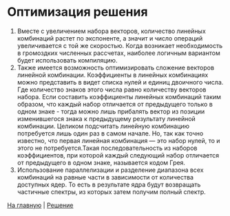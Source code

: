 # Оптимизация решения

1) Вместе с увеличением набора векторов, количество линейных комбинаций растет по экспоненте, а значит и число операций увеличивается с той же скоростью. Когда возникает необходимость в громоздких численных рассчетах, наиболее логичным вариантом будет использовать компиляцию. 
2) Также имеется возможность оптимизировать сложение векторов линейной комбинации. Коэффициенты в линейных комбинациях можно представить в видет списка нулей и единиц двоичного числа. Где количество знаков этого числа равно количеству векторов набора. Если составить коэффициенты линейных комбинаций таким образом, что каждый набор отличается от предыдущего только в одном знаке - тогда можно лишь прибалять вектор из позиции изменившегося знака к предыдущему результату линейной комбинации. Целиком подсчитать линейную комбинацию потребуется лишь один раз в самом начале. Но, так как точно известно, что первая линейная комбинация — это набор нулей, то и этого не потребуется.Такая последовательность из наборов коэффициентов, при которой каждый следующий набор отличается от предыдущего в одном знаке, называется кодом Грея.
3) Использование параллелизации и разделение диапазона всех комбинаций на равные части в зависимости от количества доступных ядер. То есть в результате ядра будут возвращать частичные спектры, из которых затем получим полный спектр.

[На главную](https://github.com/romantitovmephi/WeightSpectrum/blob/main/README.md) | [Решение](https://github.com/romantitovmephi/WeightSpectrum/blob/main/documentation/solution.md)
